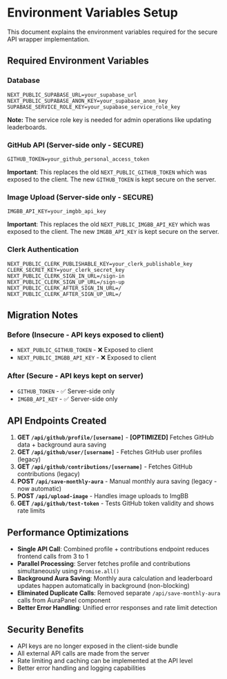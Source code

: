 # Environment Variables Setup

This document explains the environment variables required for the secure API wrapper implementation.

## Required Environment Variables

### Database

```
NEXT_PUBLIC_SUPABASE_URL=your_supabase_url
NEXT_PUBLIC_SUPABASE_ANON_KEY=your_supabase_anon_key
SUPABASE_SERVICE_ROLE_KEY=your_supabase_service_role_key
```

**Note:** The service role key is needed for admin operations like updating leaderboards.

### GitHub API (Server-side only - SECURE)

```
GITHUB_TOKEN=your_github_personal_access_token
```

**Important**: This replaces the old `NEXT_PUBLIC_GITHUB_TOKEN` which was exposed to the client. The new `GITHUB_TOKEN` is kept secure on the server.

### Image Upload (Server-side only - SECURE)

```
IMGBB_API_KEY=your_imgbb_api_key
```

**Important**: This replaces the old `NEXT_PUBLIC_IMGBB_API_KEY` which was exposed to the client. The new `IMGBB_API_KEY` is kept secure on the server.

### Clerk Authentication

```
NEXT_PUBLIC_CLERK_PUBLISHABLE_KEY=your_clerk_publishable_key
CLERK_SECRET_KEY=your_clerk_secret_key
NEXT_PUBLIC_CLERK_SIGN_IN_URL=/sign-in
NEXT_PUBLIC_CLERK_SIGN_UP_URL=/sign-up
NEXT_PUBLIC_CLERK_AFTER_SIGN_IN_URL=/
NEXT_PUBLIC_CLERK_AFTER_SIGN_UP_URL=/
```

## Migration Notes

### Before (Insecure - API keys exposed to client)

- `NEXT_PUBLIC_GITHUB_TOKEN` - ❌ Exposed to client
- `NEXT_PUBLIC_IMGBB_API_KEY` - ❌ Exposed to client

### After (Secure - API keys kept on server)

- `GITHUB_TOKEN` - ✅ Server-side only
- `IMGBB_API_KEY` - ✅ Server-side only

## API Endpoints Created

1. **GET `/api/github/profile/[username]`** - **[OPTIMIZED]** Fetches GitHub data + background aura saving
2. **GET `/api/github/user/[username]`** - Fetches GitHub user profiles (legacy)
3. **GET `/api/github/contributions/[username]`** - Fetches GitHub contributions (legacy)
4. **POST `/api/save-monthly-aura`** - Manual monthly aura saving (legacy - now automatic)
5. **POST `/api/upload-image`** - Handles image uploads to ImgBB
6. **GET `/api/github/test-token`** - Tests GitHub token validity and shows rate limits

## Performance Optimizations

- **Single API Call**: Combined profile + contributions endpoint reduces frontend calls from 3 to 1
- **Parallel Processing**: Server fetches profile and contributions simultaneously using `Promise.all()`
- **Background Aura Saving**: Monthly aura calculation and leaderboard updates happen automatically in background (non-blocking)
- **Eliminated Duplicate Calls**: Removed separate `/api/save-monthly-aura` calls from AuraPanel component
- **Better Error Handling**: Unified error responses and rate limit detection

## Security Benefits

- API keys are no longer exposed in the client-side bundle
- All external API calls are made from the server
- Rate limiting and caching can be implemented at the API level
- Better error handling and logging capabilities
